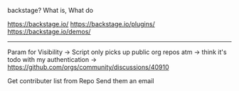 backstage?
What is, What do

https://backstage.io/
https://backstage.io/plugins/
https://backstage.io/demos/

-------------

Param for Visibility
    -> Script only picks up public org repos atm
    -> think it's todo with my authentication
    -> https://github.com/orgs/community/discussions/40910 

Get contributer list from Repo
Send them an email

